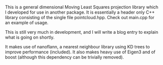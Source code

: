 This is a general dimensional Moving Least Squares projection library which I developed for use in another package. 
It is essentially a header only C++ library consisting of the single file pointcloud.hpp. Check out main.cpp for 
an example of usage.

This is still very much in development, and I will write a blog entry to explain what is going on shortly.

It makes use of nanoflann, a nearest neighbour library using KD trees to improve performance (included). 
It also makes heavy use of Eigen3 and of boost (although this dependency can be trivially removed).
